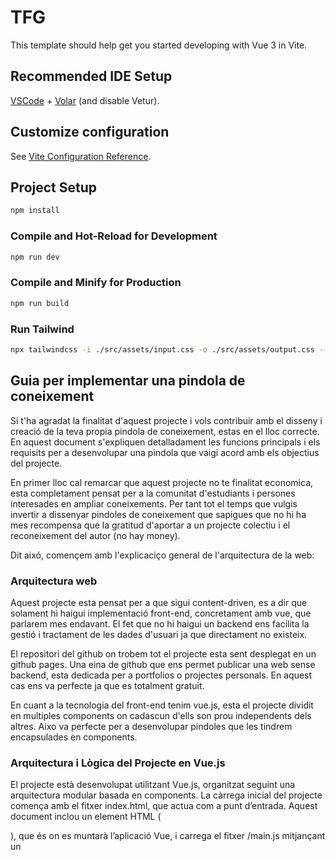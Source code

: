 # TFG

This template should help get you started developing with Vue 3 in Vite.

## Recommended IDE Setup

[VSCode](https://code.visualstudio.com/) + [Volar](https://marketplace.visualstudio.com/items?itemName=Vue.volar) (and disable Vetur).

## Customize configuration

See [Vite Configuration Reference](https://vitejs.dev/config/).

## Project Setup

```sh
npm install
```

### Compile and Hot-Reload for Development

```sh
npm run dev
```

### Compile and Minify for Production

```sh
npm run build
```

### Run Tailwind

```sh
npx tailwindcss -i ./src/assets/input.css -o ./src/assets/output.css --watch
```


## Guia per implementar una pindola de coneixement
Si t'ha agradat la finalitat d'aquest projecte i vols contribuir amb el disseny i creació de la teva propia pindola de coneixement, estas en el lloc correcte. En aquest document s'expliquen detalladament les funcions principals i els requisits per a desenvolupar una pindola que vaigi acord amb els objectius del projecte.

En primer lloc cal remarcar que aquest projecte no te finalitat economica, esta completament pensat per a la comunitat d'estudiants i persones interesades en ampliar coneixements. Per tant tot el temps que vulgis invertir a dissenyar pindoles de coneixement que sapigues que no hi ha mes recompensa que la gratitud d'aportar a un projecte colectiu i el reconeixement del autor (no hay money).

Dit aixó, començem amb l'explicaciço general de l'arquitectura de la web:

### Arquitectura web
Aquest projecte esta pensat per a que sigui content-driven, es a dir que solament hi haigui implementació front-end, concretament amb vue, que parlarem mes endavant. El fet que no hi haigui un backend ens facilita la gestió i tractament de les dades d'usuari ja que directament no existeix. 

El repositori del github on trobem tot el projecte esta sent desplegat en un github pages. Una eina de github que ens permet publicar una web sense backend, esta dedicada per a portfolios o projectes personals. En aquest cas ens va perfecte ja que es totalment gratuit.

En cuant a la tecnologia del front-end tenim vue.js, esta el projecte dividit en multiples components on cadascun d'ells son prou independents dels altres. Aixo va perfecte per a desenvolupar pindoles que les tindrem encapsulades en components.

### Arquitectura i Lògica del Projecte en Vue.js
El projecte està desenvolupat utilitzant Vue.js, organitzat seguint una arquitectura modular basada en components. La càrrega inicial del projecte comença amb el fitxer index.html, que actua com a punt d’entrada. Aquest document inclou un element HTML (<div id="app">), que és on es muntarà l’aplicació Vue, i carrega el fitxer /main.js mitjançant un <script>.

#### Estructura i Inicialització de l’Aplicació
El fitxer main.js és el responsable d’inicialitzar l’aplicació Vue. La configuració d’inicialització segueix aquest esquema:
```python
const app = createApp(App)
app.use(router)
app.mount('#app')
```